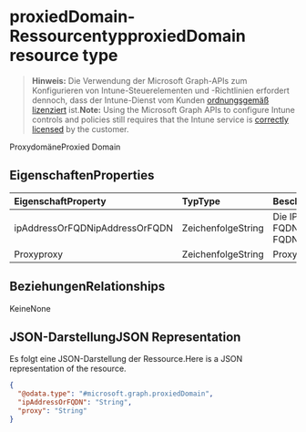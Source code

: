 # <a name="proxieddomain-resource-type"></a><span data-ttu-id="145a5-101">proxiedDomain-Ressourcentyp</span><span class="sxs-lookup"><span data-stu-id="145a5-101">proxiedDomain resource type</span></span>

> <span data-ttu-id="145a5-102">**Hinweis:** Die Verwendung der Microsoft Graph-APIs zum Konfigurieren von Intune-Steuerelementen und -Richtlinien erfordert dennoch, dass der Intune-Dienst vom Kunden [ordnungsgemäß lizenziert](https://go.microsoft.com/fwlink/?linkid=839381) ist.</span><span class="sxs-lookup"><span data-stu-id="145a5-102">**Note:** Using the Microsoft Graph APIs to configure Intune controls and policies still requires that the Intune service is [correctly licensed](https://go.microsoft.com/fwlink/?linkid=839381) by the customer.</span></span>

<span data-ttu-id="145a5-103">Proxydomäne</span><span class="sxs-lookup"><span data-stu-id="145a5-103">Proxied Domain</span></span>
## <a name="properties"></a><span data-ttu-id="145a5-104">Eigenschaften</span><span class="sxs-lookup"><span data-stu-id="145a5-104">Properties</span></span>
|<span data-ttu-id="145a5-105">Eigenschaft</span><span class="sxs-lookup"><span data-stu-id="145a5-105">Property</span></span>|<span data-ttu-id="145a5-106">Typ</span><span class="sxs-lookup"><span data-stu-id="145a5-106">Type</span></span>|<span data-ttu-id="145a5-107">Beschreibung</span><span class="sxs-lookup"><span data-stu-id="145a5-107">Description</span></span>|
|:---|:---|:---|
|<span data-ttu-id="145a5-108">ipAddressOrFQDN</span><span class="sxs-lookup"><span data-stu-id="145a5-108">ipAddressOrFQDN</span></span>|<span data-ttu-id="145a5-109">Zeichenfolge</span><span class="sxs-lookup"><span data-stu-id="145a5-109">String</span></span>|<span data-ttu-id="145a5-110">Die IP-Adresse oder der FQDN</span><span class="sxs-lookup"><span data-stu-id="145a5-110">The IP address or FQDN</span></span>|
|<span data-ttu-id="145a5-111">Proxy</span><span class="sxs-lookup"><span data-stu-id="145a5-111">proxy</span></span>|<span data-ttu-id="145a5-112">Zeichenfolge</span><span class="sxs-lookup"><span data-stu-id="145a5-112">String</span></span>|<span data-ttu-id="145a5-113">Proxy-IP</span><span class="sxs-lookup"><span data-stu-id="145a5-113">Proxy IP</span></span>|

## <a name="relationships"></a><span data-ttu-id="145a5-114">Beziehungen</span><span class="sxs-lookup"><span data-stu-id="145a5-114">Relationships</span></span>
<span data-ttu-id="145a5-115">Keine</span><span class="sxs-lookup"><span data-stu-id="145a5-115">None</span></span>
## <a name="json-representation"></a><span data-ttu-id="145a5-116">JSON-Darstellung</span><span class="sxs-lookup"><span data-stu-id="145a5-116">JSON Representation</span></span>
<span data-ttu-id="145a5-117">Es folgt eine JSON-Darstellung der Ressource.</span><span class="sxs-lookup"><span data-stu-id="145a5-117">Here is a JSON representation of the resource.</span></span>
<!--{
  "blockType": "resource",
  "@odata.type": "microsoft.graph.proxiedDomain"
}-->
``` json
{
  "@odata.type": "#microsoft.graph.proxiedDomain",
  "ipAddressOrFQDN": "String",
  "proxy": "String"
}
```








